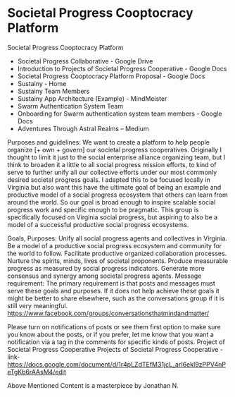 # Societal Progress Cooptocracy Platform

Societal Progress Cooptocracy Platform
- Societal Progress Collaborative - Google Drive
- Introduction to Projects of Societal Progress Cooperative - Google Docs
- Societal Progress Cooptocracy Platform Proposal - Google Docs
- Sustainy - Home
- Sustainy Team Members
- Sustainy App  Architecture (Example) - MindMeister
- Swarm Authentication System Team
- Onboarding for Swarm authentication system team members - Google Docs
- Adventures Through Astral Realms – Medium

Purposes and guidelines: 
We want to create a platform to help people organize [+ own + govern] our societal progress cooperatives. Originally I thought to limit it just to the social enterprise alliance organizing team, but I think to broaden it a little to all social progress mission efforts, to kind of serve to further unify all our collective efforts under our most commonly desired societal progress goals. I adapted this to be focused locally in Virginia but also want this have the ultimate goal of being an example and productive model of a social progress ecosystem that others can learn from around the world. So our goal is broad enough to inspire scalable social progress work and specific enough to be pragmatic. This group is specifically focused on Virginia social progress, but aspiring to also be a model of a successful productive social progress ecosystems.

Goals, Purposes:
Unify all social progress agents and collectives in Virginia.
Be a model of a productive social progress ecosystem and community for the world to follow.
Facilitate productive organized collaboration processes.
Nurture the spirits, minds, lives of societal proponents.
Produce measurable progress as measured by social progress indicators.
Generate more consensus and synergy among societal progress agents.
Message requirement:
The primary requirement is that posts and messages must serve these goals and purposes. If it does not help achieve these goals it might be better to share elsewhere, such as the conversations group if it is still very meaningful. https://www.facebook.com/groups/conversationsthatmindandmatter/

Please turn on notifications of posts or see them first option to make sure you know about the posts, or if you prefer, let me know that you want a notification via a tag in the comments for specific kinds of posts.
Project of Societal Progress Cooperative
Projects of Societal Progress Cooperative -link-
https://docs.google.com/document/d/1r4pLZdTEfM31jcL_arI6ekI9zPPV4nPeTgKb6rAAsM4/edit

Above Mentioned Content is a masterpiece by Jonathan N. 

